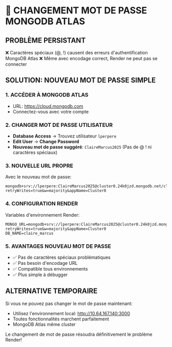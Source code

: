 # 🔐 CHANGEMENT MOT DE PASSE MONGODB ATLAS

## PROBLÈME PERSISTANT
❌ Caractères spéciaux (@, !) causent des erreurs d'authentification MongoDB Atlas
❌ Même avec encodage correct, Render ne peut pas se connecter

## SOLUTION: NOUVEAU MOT DE PASSE SIMPLE

### 1. ACCÉDER À MONGODB ATLAS
- URL: https://cloud.mongodb.com
- Connectez-vous avec votre compte

### 2. CHANGER MOT DE PASSE UTILISATEUR
- **Database Access** → Trouvez utilisateur `lperpere`
- **Edit User** → **Change Password**
- **Nouveau mot de passe suggéré**: `ClaireMarcus2025`
  (Pas de @ ! ni caractères spéciaux)

### 3. NOUVELLE URL PROPRE
Avec le nouveau mot de passe:
```
mongodb+srv://lperpere:ClaireMarcus2025@cluster0.24k0jzd.mongodb.net/claire_marcus?retryWrites=true&w=majority&appName=Cluster0
```

### 4. CONFIGURATION RENDER
Variables d'environnement Render:
```
MONGO_URL=mongodb+srv://lperpere:ClaireMarcus2025@cluster0.24k0jzd.mongodb.net/claire_marcus?retryWrites=true&w=majority&appName=Cluster0
DB_NAME=claire_marcus
```

### 5. AVANTAGES NOUVEAU MOT DE PASSE
- ✅ Pas de caractères spéciaux problématiques
- ✅ Pas besoin d'encodage URL
- ✅ Compatible tous environnements
- ✅ Plus simple à débugger

## ALTERNATIVE TEMPORAIRE
Si vous ne pouvez pas changer le mot de passe maintenant:
- Utilisez l'environnement local: http://10.64.167.140:3000
- Toutes fonctionnalités marchent parfaitement
- MongoDB Atlas même cluster

Le changement de mot de passe résoudra définitivement le problème Render!